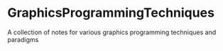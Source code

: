 # GraphicsProgrammingTechniques
A collection of notes for various graphics programming techniques and paradigms
